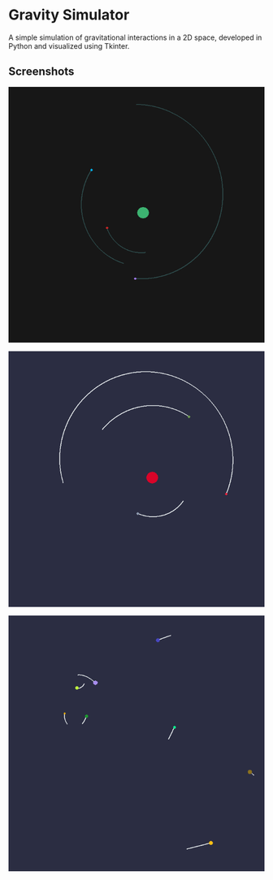 # Gravity Simulator

A simple simulation of gravitational interactions in a 2D space, developed in Python and visualized using Tkinter.

## Screenshots

![Screenshot 1](img/sim1.png)

![Screenshot 2](img/sim5.png)

![Screenshot 3](img/sim7.png)
